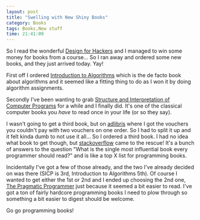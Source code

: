 ```yaml
---
layout: post
title: "Swelling with New Shiny Books"
category: Books
tags: Books,New stuff
time: 21:41:09
---
```

So I read the wonderful [Design for Hackers](http://www.designforhackers.com/) and I managed to win some money for books from a course... So I ran away and ordered some new books, and they just arrived today. Yay!

First off I ordered [Introduction to Algorithms](http://highered.mcgraw-hill.com/sites/0070131511/) which is the de facto book about algorithms and it seemed like a fitting thing to do as I won it by doing algorithm assignments.

Secondly I've been wanting to grab [Structure and Interpretation of Computer Programs](http://mitpress.mit.edu/sicp/full-text/book/book.html) for a while and I finally did. It's one of the classical computer books you *have* to read once in your life (or so they say).

I wasn't going to get a third book, but on [adlibris](http://adlibris.com/) where I got the vouchers you couldn't pay with two vouchers on one order. So I had to split it up and it felt kinda dumb to not use it all... So I ordered a third book. I had no idea what book to get though, but [stackoverflow](http://stackoverflow.com/questions/1711/what-is-the-single-most-influential-book-every-programmer-should-read) came to the rescue! It's a bunch of answers to the question "What is the single most influential book every programmer should read?" and is like a top X list for programming books.

Incidentally I've got a few of those already, and the two I've already decided on was there (SICP is 3rd, Introduction to Algorithms 5th). Of course I wanted to get either the 1st or 2nd and I ended up choosing the 2nd one, [The Pragmatic Programmer](http://pragprog.com/the-pragmatic-programmer) just because it seemed a bit easier to read. I've got a ton of fairly hardcore programming books I need to plow through so something a bit easier to digest should be welcome.

Go go programming books!


